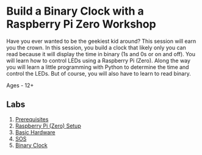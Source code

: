 # Build a Binary Clock with a Raspberry Pi Zero Workshop

Have you ever wanted to be the geekiest kid around? This session will earn you the crown. In this session, you build a clock that likely only you can read because it will display the time in binary (1s and 0s or on and off). You will learn how to control LEDs using a Raspberry Pi (Zero). Along the way you will learn a little programming with Python to determine the time and control the LEDs. But of course, you will also have to learn to read binary.

Ages - 12+

## Labs

1. [Prerequisites](prerequisites.md)
1. [Raspberry Pi (Zero) Setup](raspberry_pi_setup.md)
1. [Basic Hardware](basic_hardware.md)
1. [SOS](sos.md)
1. [Binary Clock](binary_clock.md)